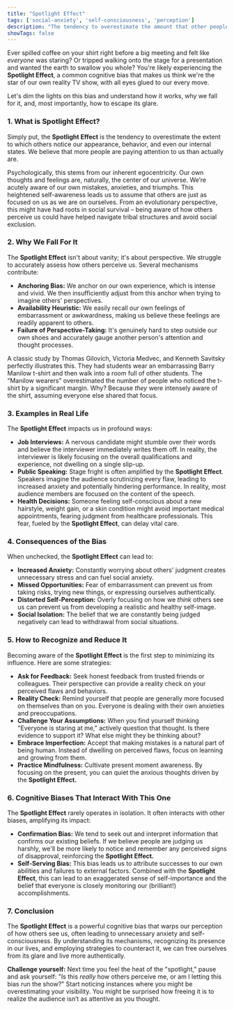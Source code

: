 ```yaml
---
title: "Spotlight Effect"
tags: ['social-anxiety', 'self-consciousness', 'perception']
description: "The tendency to overestimate the amount that other people notice your appearance or behavior."
showTags: false
---
```



Ever spilled coffee on your shirt right before a big meeting and felt like *everyone* was staring? Or tripped walking onto the stage for a presentation and wanted the earth to swallow you whole? You're likely experiencing the **Spotlight Effect**, a common cognitive bias that makes us think we're the star of our own reality TV show, with all eyes glued to our every move.

Let's dim the lights on this bias and understand how it works, why we fall for it, and, most importantly, how to escape its glare.

### 1. What is Spotlight Effect?

Simply put, the **Spotlight Effect** is the tendency to overestimate the extent to which others notice our appearance, behavior, and even our internal states. We believe that more people are paying attention to us than actually are.

Psychologically, this stems from our inherent egocentricity. Our own thoughts and feelings are, naturally, the center of our universe. We’re acutely aware of our own mistakes, anxieties, and triumphs. This heightened self-awareness leads us to assume that others are just as focused on us as we are on ourselves. From an evolutionary perspective, this might have had roots in social survival – being aware of how others perceive us could have helped navigate tribal structures and avoid social exclusion.

### 2. Why We Fall For It

The **Spotlight Effect** isn't about vanity; it's about perspective. We struggle to accurately assess how others perceive us. Several mechanisms contribute:

*   **Anchoring Bias:** We anchor on our own experience, which is intense and vivid. We then insufficiently adjust from this anchor when trying to imagine others' perspectives.
*   **Availability Heuristic:** We easily recall our own feelings of embarrassment or awkwardness, making us believe these feelings are readily apparent to others.
*   **Failure of Perspective-Taking:** It's genuinely hard to step outside our own shoes and accurately gauge another person's attention and thought processes.

A classic study by Thomas Gilovich, Victoria Medvec, and Kenneth Savitsky perfectly illustrates this. They had students wear an embarrassing Barry Manilow t-shirt and then walk into a room full of other students. The “Manilow wearers” overestimated the number of people who noticed the t-shirt by a significant margin. Why? Because *they* were intensely aware of the shirt, assuming everyone else shared that focus.

### 3. Examples in Real Life

The **Spotlight Effect** impacts us in profound ways:

*   **Job Interviews:** A nervous candidate might stumble over their words and believe the interviewer immediately writes them off. In reality, the interviewer is likely focusing on the overall qualifications and experience, not dwelling on a single slip-up.
*   **Public Speaking:** Stage fright is often amplified by the **Spotlight Effect**. Speakers imagine the audience scrutinizing every flaw, leading to increased anxiety and potentially hindering performance. In reality, most audience members are focused on the content of the speech.
*   **Health Decisions:** Someone feeling self-conscious about a new hairstyle, weight gain, or a skin condition might avoid important medical appointments, fearing judgment from healthcare professionals. This fear, fueled by the **Spotlight Effect**, can delay vital care.

### 4. Consequences of the Bias

When unchecked, the **Spotlight Effect** can lead to:

*   **Increased Anxiety:** Constantly worrying about others' judgment creates unnecessary stress and can fuel social anxiety.
*   **Missed Opportunities:** Fear of embarrassment can prevent us from taking risks, trying new things, or expressing ourselves authentically.
*   **Distorted Self-Perception:** Overly focusing on how we *think* others see us can prevent us from developing a realistic and healthy self-image.
*   **Social Isolation:** The belief that we are constantly being judged negatively can lead to withdrawal from social situations.

### 5. How to Recognize and Reduce It

Becoming aware of the **Spotlight Effect** is the first step to minimizing its influence. Here are some strategies:

*   **Ask for Feedback:** Seek honest feedback from trusted friends or colleagues. Their perspective can provide a reality check on your perceived flaws and behaviors.
*   **Reality Check:** Remind yourself that people are generally more focused on themselves than on you. Everyone is dealing with their own anxieties and preoccupations.
*   **Challenge Your Assumptions:** When you find yourself thinking "Everyone is staring at me," actively question that thought. Is there evidence to support it? What else might they be thinking about?
*   **Embrace Imperfection:** Accept that making mistakes is a natural part of being human. Instead of dwelling on perceived flaws, focus on learning and growing from them.
*   **Practice Mindfulness:** Cultivate present moment awareness. By focusing on the present, you can quiet the anxious thoughts driven by the **Spotlight Effect.**

### 6. Cognitive Biases That Interact With This One

The **Spotlight Effect** rarely operates in isolation. It often interacts with other biases, amplifying its impact:

*   **Confirmation Bias:** We tend to seek out and interpret information that confirms our existing beliefs. If we believe people are judging us harshly, we'll be more likely to notice and remember any perceived signs of disapproval, reinforcing the **Spotlight Effect.**
*   **Self-Serving Bias:** This bias leads us to attribute successes to our own abilities and failures to external factors. Combined with the **Spotlight Effect**, this can lead to an exaggerated sense of self-importance and the belief that everyone is closely monitoring our (brilliant!) accomplishments.

### 7. Conclusion

The **Spotlight Effect** is a powerful cognitive bias that warps our perception of how others see us, often leading to unnecessary anxiety and self-consciousness. By understanding its mechanisms, recognizing its presence in our lives, and employing strategies to counteract it, we can free ourselves from its glare and live more authentically.

**Challenge yourself:** Next time you feel the heat of the "spotlight," pause and ask yourself: "Is this *really* how others perceive me, or am I letting this bias run the show?" Start noticing instances where you might be overestimating your visibility. You might be surprised how freeing it is to realize the audience isn’t as attentive as you thought.

